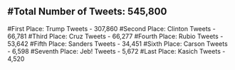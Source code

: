 #Total Number of Tweets: 545,800 
---
#First Place: Trump Tweets - 307,860
#Second Place: Clinton Tweets - 66,781
#Third Place: Cruz Tweets - 66,277
#Fourth Place: Rubio Tweets - 53,642
#Fifth Place: Sanders Tweets - 34,451
#Sixth Place: Carson Tweets - 6,598
#Seventh Place: Jeb! Tweets - 5,672
#Last Place: Kasich Tweets - 4,520

